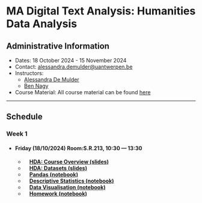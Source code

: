 # MA Digital Text Analysis: Humanities Data Analysis 

## Administrative Information
- Dates: 18 October 2024 - 15 November 2024
- Contact: [alessandra.demulder@uantwerpen.be](mailto:alessandra.demulder@uantwerpen.be)
- Instructors:
	- [Alessandra De Mulder](mailto:alessandra.demulder@uantwerpen.be)
	- [Ben Nagy](mailto:benjamin.nagy@uantwerpen.be)
- Course Material:  All course material can be found [here](https://github.com/bnagy/UAntwerpHDA24)


**************************************************************************
## Schedule
###  Week 1

- #### Friday (18/10/2024) Room:S.R.213, 10:30 — 13:30
	- &emsp;**[HDA: Course Overview (slides)](LINK)** 
	- &emsp;**[HDA: Datasets (slides)](LINK)** 
	- &emsp;**[Pandas (notebook)](LINK)** 
	- &emsp;**[Descriptive Statistics (notebook)](LINK)** 
	- &emsp;**[Data Visualisation (notebook)](LINK)**
	- &emsp;**[Homework (notebook)](LINK)** 





